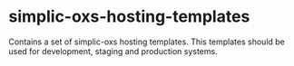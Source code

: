 # simplic-oxs-hosting-templates
Contains a set of simplic-oxs hosting templates. This templates should be used for development, staging and production systems.
